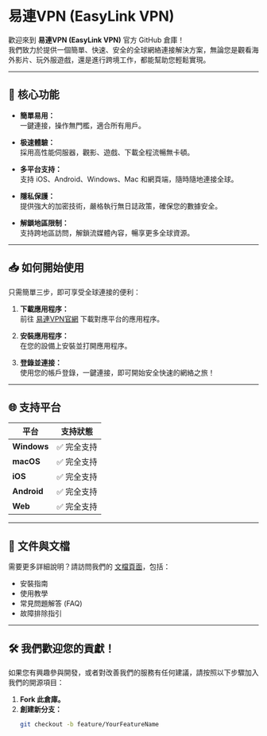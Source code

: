 # 易連VPN (EasyLink VPN)

歡迎來到 **易連VPN (EasyLink VPN)** 官方 GitHub 倉庫！  
我們致力於提供一個簡單、快速、安全的全球網絡連接解決方案，無論您是觀看海外影片、玩外服遊戲，還是進行跨境工作，都能幫助您輕鬆實現。

---

## 🌟 核心功能

- **簡單易用：**  
  一鍵連接，操作無門檻，適合所有用戶。

- **极速體驗：**  
  採用高性能伺服器，觀影、遊戲、下載全程流暢無卡頓。

- **多平台支持：**  
  支持 iOS、Android、Windows、Mac 和網頁端，隨時隨地連接全球。

- **隱私保護：**  
  提供強大的加密技術，嚴格執行無日誌政策，確保您的數據安全。

- **解鎖地區限制：**  
  支持跨地區訪問，解鎖流媒體內容，暢享更多全球資源。

---

## 📥 如何開始使用

只需簡單三步，即可享受全球連接的便利：

1. **下載應用程序：**  
   前往 [易連VPN官網](https://easylink.buzz) 下載對應平台的應用程序。

2. **安裝應用程序：**  
   在您的設備上安裝並打開應用程序。

3. **登錄並連接：**  
   使用您的帳戶登錄，一鍵連接，即可開始安全快速的網絡之旅！

---

## 🌐 支持平台

| 平台        | 支持狀態      |
|-------------|---------------|
| **Windows** | ✅ 完全支持    |
| **macOS**   | ✅ 完全支持    |
| **iOS**     | ✅ 完全支持    |
| **Android** | ✅ 完全支持    |
| **Web**     | ✅ 完全支持    |

---

## 📖 文件與文檔

需要更多詳細說明？請訪問我們的 [文檔頁面](https://easylink.autos/)，包括：

- 安裝指南
- 使用教學
- 常見問題解答 (FAQ)
- 故障排除指引

---

## 🛠️ 我們歡迎您的貢獻！

如果您有興趣參與開發，或者對改善我們的服務有任何建議，請按照以下步驟加入我們的開源項目：

1. **Fork 此倉庫。**  
2. **創建新分支：**  
   ```bash
   git checkout -b feature/YourFeatureName
